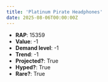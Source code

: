 ```yaml
---
title: 'Platinum Pirate Headphones'
date: 2025-08-06T00:00:00Z
---
```

- **RAP**: 15359
- **Value**: -1
- **Demand level**: -1
- **Trend**: -1
- **Projected?**: True
- **Hyped?**: True
- **Rare?**: True

